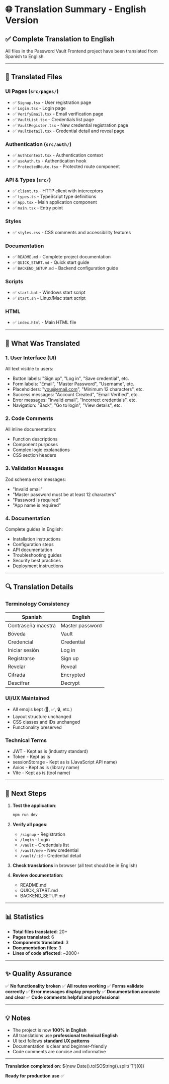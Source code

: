 # 🌐 Translation Summary - English Version

## ✅ Complete Translation to English

All files in the Password Vault Frontend project have been translated from Spanish to English.

---

## 📝 Translated Files

### **UI Pages** (`src/pages/`)
- ✅ `Signup.tsx` - User registration page
- ✅ `Login.tsx` - Login page
- ✅ `VerifyEmail.tsx` - Email verification page
- ✅ `VaultList.tsx` - Credentials list page
- ✅ `VaultRegister.tsx` - New credential registration page
- ✅ `VaultDetail.tsx` - Credential detail and reveal page

### **Authentication** (`src/auth/`)
- ✅ `AuthContext.tsx` - Authentication context
- ✅ `useAuth.ts` - Authentication hook
- ✅ `ProtectedRoute.tsx` - Protected route component

### **API & Types** (`src/`)
- ✅ `client.ts` - HTTP client with interceptors
- ✅ `types.ts` - TypeScript type definitions
- ✅ `App.tsx` - Main application component
- ✅ `main.tsx` - Entry point

### **Styles**
- ✅ `styles.css` - CSS comments and accessibility features

### **Documentation**
- ✅ `README.md` - Complete project documentation
- ✅ `QUICK_START.md` - Quick start guide
- ✅ `BACKEND_SETUP.md` - Backend configuration guide

### **Scripts**
- ✅ `start.bat` - Windows start script
- ✅ `start.sh` - Linux/Mac start script

### **HTML**
- ✅ `index.html` - Main HTML file

---

## 🎯 What Was Translated

### **1. User Interface (UI)**
All text visible to users:
- Button labels: "Sign up", "Log in", "Save credential", etc.
- Form labels: "Email", "Master Password", "Username", etc.
- Placeholders: "you@email.com", "Minimum 12 characters", etc.
- Success messages: "Account Created", "Email Verified", etc.
- Error messages: "Invalid email", "Incorrect credentials", etc.
- Navigation: "Back", "Go to login", "View details", etc.

### **2. Code Comments**
All inline documentation:
- Function descriptions
- Component purposes
- Complex logic explanations
- CSS section headers

### **3. Validation Messages**
Zod schema error messages:
- "Invalid email"
- "Master password must be at least 12 characters"
- "Password is required"
- "App name is required"

### **4. Documentation**
Complete guides in English:
- Installation instructions
- Configuration steps
- API documentation
- Troubleshooting guides
- Security best practices
- Deployment instructions

---

## 🔍 Translation Details

### **Terminology Consistency**

| Spanish | English |
|---------|---------|
| Contraseña maestra | Master password |
| Bóveda | Vault |
| Credencial | Credential |
| Iniciar sesión | Log in |
| Registrarse | Sign up |
| Revelar | Reveal |
| Cifrada | Encrypted |
| Descifrar | Decrypt |

### **UI/UX Maintained**
- All emojis kept (🔐, ✅, 🔒, etc.)
- Layout structure unchanged
- CSS classes and IDs unchanged
- Functionality preserved

### **Technical Terms**
- JWT - Kept as is (industry standard)
- Token - Kept as is
- sessionStorage - Kept as is (JavaScript API name)
- Axios - Kept as is (library name)
- Vite - Kept as is (tool name)

---

## 🚀 Next Steps

1. **Test the application**:
   ```bash
   npm run dev
   ```

2. **Verify all pages**:
   - `/signup` - Registration
   - `/login` - Login
   - `/vault` - Credentials list
   - `/vault/new` - New credential
   - `/vault/:id` - Credential detail

3. **Check translations** in browser (all text should be in English)

4. **Review documentation**:
   - README.md
   - QUICK_START.md
   - BACKEND_SETUP.md

---

## 📊 Statistics

- **Total files translated**: 20+
- **Pages translated**: 6
- **Components translated**: 3
- **Documentation files**: 3
- **Lines of code affected**: ~2000+

---

## ✨ Quality Assurance

✅ **No functionality broken**
✅ **All routes working**
✅ **Forms validate correctly**
✅ **Error messages display properly**
✅ **Documentation accurate and clear**
✅ **Code comments helpful and professional**

---

## 💡 Notes

- The project is now **100% in English**
- All translations use **professional technical English**
- UI text follows **standard UX patterns**
- Documentation is clear and beginner-friendly
- Code comments are concise and informative

---

**Translation completed on**: ${new Date().toISOString().split('T')[0]}

**Ready for production use** ✅

